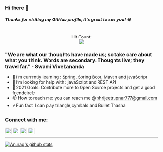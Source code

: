 

<!--
**Shrijeetrupnar/Shrijeetrupnar** is a ✨ _special_ ✨ repository because its `README.md` (this file) appears on your GitHub profile.

Here are some ideas to get you started:
-->
### Hi there 👋
<H5>  Thanks for visiting my GitHub profile, it's great to see you! 😀 </H5>

<p align="center"> 
 <br> Hit Count: </br>
  <img src="https://profile-counter.glitch.me/Shrijeetrupnar/count.svg" />
</p>





### "We are what our thoughts have made us; so take care about what you think. Words are secondary. Thoughts live; they travel far." - Swami Vivekananda
 


- 🌱 I’m currently learning : Spring, Spring Boot, Maven and javaScript
- 🤔 I’m looking for help with :  javaScript and REST API
- 🥅 2021 Goals: Contribute more to Open Source projects and get a good friendcircle
- 📫 How to reach me:  you can reach me @ shrijeetrupnar777@gmail.com
- ⚡ Fun fact: I can play triangle,cymbals and Bullet Thasha

### Connect with me:

[<img align="left" alt="codeSTACKr | LinkedIn" width="22px" src="https://cdn.jsdelivr.net/npm/simple-icons@v3/icons/linkedin.svg" />][linkedin]
[<img align="left" alt="codeSTACKr | Instagram" width="22px" src="https://cdn.jsdelivr.net/npm/simple-icons@v3/icons/twitter.svg" />][twitter]
[<img align="left" alt="codeSTACKr | Instagram" width="22px" src="https://cdn.jsdelivr.net/npm/simple-icons@v3/icons/instagram.svg" />][instagram]
[<img align="left" alt="codeSTACKr | Instagram" width="22px" src="https://cdn.jsdelivr.net/npm/simple-icons@v3/icons/facebook.svg" />][facebook]

<br/>

---

[![Anurag's github stats](https://github-readme-stats.vercel.app/api?username=Shrijeetrupnar)](https://github.com/anuraghazra/github-readme-stats)


[linkedin]: https://www.linkedin.com/in/shrijeet-rupnar/
[twitter]: https://twitter.com/shrijeet_rupnar
[instagram]: https://www.instagram.com/shrijeet_rupnar/
[facebook]: https://www.facebook.com/shrijeet.rupnar.777/
